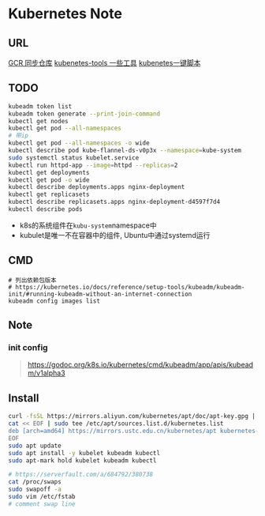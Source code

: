 Kubernetes Note
===============

URL
---

[GCR 同步仓库](https://github.com/mritd/gcr)
[kubenetes-tools 一些工具](https://github.com/openthings/kubernetes-tools)
[kubenetes一键脚本](https://github.com/cookcodeblog/k8s-deploy)

TODO
----

``` sh
kubeadm token list
kubeadm token generate --print-join-command
kubectl get nodes
kubectl get pod --all-namespaces
# 带ip
kubectl get pod --all-namespaces -o wide
kubectl describe pod kube-flannel-ds-v0p3x --namespace=kube-system
sudo systemctl status kubelet.service
kubectl run httpd-app --image=httpd --replicas=2
kubectl get deployments
kubectl get pod -o wide
kubectl describe deployments.apps nginx-deployment
kubectl get replicasets
kubectl describe replicasets.apps nginx-deployment-d4597f7d4
kubectl describe pods
```

- k8s的系统组件在`kubu-system`namespace中
- kubulet是唯一不在容器中的组件, Ubuntu中通过systemd运行

CMD
---

``` shell
# 列出依赖包版本
# https://kubernetes.io/docs/reference/setup-tools/kubeadm/kubeadm-init/#running-kubeadm-without-an-internet-connection
kubeadm config images list
```

Note
----

### init config

> <https://godoc.org/k8s.io/kubernetes/cmd/kubeadm/app/apis/kubeadm/v1alpha3>

Install
-------

``` sh
curl -fsSL https://mirrors.aliyun.com/kubernetes/apt/doc/apt-key.gpg | sudo apt-key add -
cat << EOF | sudo tee /etc/apt/sources.list.d/kubernetes.list
deb [arch=amd64] https://mirrors.ustc.edu.cn/kubernetes/apt kubernetes-xenial main
EOF
sudo apt update
sudo apt install -y kubelet kubeadm kubectl
sudo apt-mark hold kubelet kubeadm kubectl

# https://serverfault.com/a/684792/380738
cat /proc/swaps
sudo swapoff -a
sudo vim /etc/fstab
# comment swap line
```